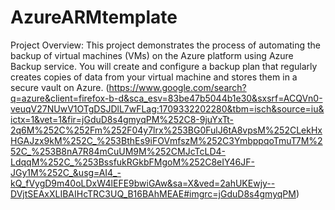 # AzureARMtemplate
Project Overview:
This project demonstrates the process of automating the backup of virtual machines (VMs) on the Azure platform using Azure Backup service. You will create and configure a backup plan that regularly creates copies of data from your virtual machine and stores them in a secure vault on Azure.
(https://www.google.com/search?q=azure&client=firefox-b-d&sca_esv=83be47b5044b1e30&sxsrf=ACQVn0-veuqV27NUwV1OTgDSJDlL7wFLag:1709332202280&tbm=isch&source=iu&ictx=1&vet=1&fir=jGduD8s4gmyqPM%252C8-9juYxTt-2q6M%252C%252Fm%252F04y7lrx%253BG0FulJ6tA8vpsM%252CLekHxHGAJzx9kM%252C_%253BthEs9iFOVmfszM%252C3YmbppqoTmuT7M%252C_%253B8nA7R84mCuUM9M%252CMJcTcLD4-LdqqM%252C_%253BssfukRGkbFMgoM%252C8eIY46JF-JGy1M%252C_&usg=AI4_-kQ_fVygD9m40oLDxW4lEFE9bwiGAw&sa=X&ved=2ahUKEwjy--DVjtSEAxXLIBAIHcTRC3UQ_B16BAhMEAE#imgrc=jGduD8s4gmyqPM)
